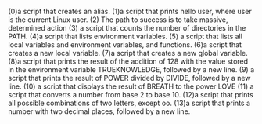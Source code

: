 (0)a script that creates an alias. (1)a script that prints hello user, where user is the current Linux user. (2) The path to success is to take massive, determined action (3) a script that counts the number of directories in the PATH. (4)a script that lists environment variables. (5) a script that lists all local variables and environment variables, and functions. (6)a script that creates a new local variable. (7)a script that creates a new global variable. (8)a script that prints the result of the addition of 128 with the value stored in the environment variable TRUEKNOWLEDGE, followed by a new line. (9) a script that prints the result of POWER divided by DIVIDE, followed by a new line. (10) a script that displays the result of BREATH to the power LOVE (11) a script that converts a number from base 2 to base 10. (12)a script that prints all possible combinations of two letters, except oo. (13)a script that prints a number with two decimal places, followed by a new line.
